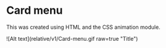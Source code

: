 # Card menu
This was created using HTML and the CSS animation module.

![Alt text](relative/v1/Card-menu.gif raw=true "Title")
